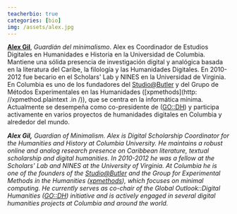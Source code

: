 ```yaml
---
teacherbio: true
categories: [bio]
img: /assets/alex.jpg
---
```



**[Alex Gil](http://www.elotroalex.com)**, *Guardián del minimalismo*. Alex es Coordinador de Estudios Digitales en Humanidades e Historia en la Universidad de Columbia. Mantiene una sólida presencia de investigación digital y analógica basada en la literatura del Caribe, la filología y las Humanidades Digitales. En 2010-2012 fue becario en el Scholars' Lab y NINES en la Universidad de Virginia. En Columbia es uno de los fundadores del [Studio@Butler](https://studio.cul.columbia.edu/) y del Grupo de Métodos Experimentales en las Humanidades ([xpmethods](http: //xpmethod.plaintext .in /)), que se centra en la informática mínima. Actualmente se desempeña como co-presidente de ([GO::DH](http://www.globaloutlookdh.org/)) y participa activamente en varios proyectos de humanidades digitales en Columbia y alrededor del mundo.

<em>**Alex Gil,** *Guardian of Minimalism*. Alex is Digital Scholarship Coordinator for the Humanities and History at Columbia University. He maintains a robust online and analog research presence on Caribbean literature, textual scholarship and digital humanities. In 2010-2012 he was a fellow at the Scholars' Lab and NINES at the University of Virginia. At Columbia he is one of the founders of the [Studio@Butler](https://studio.cul.columbia.edu/) and the Group for Experimental Methods in the Humanities ([xpmethods](http://xpmethod.plaintext.in/)), which focuses on minimal computing. He currently serves as co-chair of the Global Outlook::Digital Humanities ([GO::DH](http://www.globaloutlookdh.org/)) initiative and is actively engaged in several digital humanities projects at Columbia and around the world.</em>

